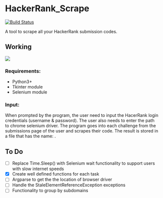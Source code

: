 # HackerRank_Scrape

[![Build Status](https://travis-ci.org/Sudhar287/HackerRank_Scrape.svg?branch=master)](https://travis-ci.org/Sudhar287/HackerRank_Scrape)

A tool to scrape all your HackerRank submission codes.

## Working

![](working.gif)

### Requirements:
- Python3+
- Tkinter module
- Selenium module
### Input:
When prompted by the program, the user need to input the HacerRank login credentials (username & password). The user also needs to enter the path to chrome selenium driver.
The program goes into each challenge from the submissions page of the user and scrapes their code. 
The result is stored in a file that has the name: <challenge name>.<langauge>

## To Do
- [ ] Replace Time.Sleep() with Selenium wait functionality to support users with slow internet speeds
- [x] Create well defined functions for each task
- [ ] Argparse to get the the location of browser driver
- [ ] Handle the StaleElementReferenceException exceptions
- [ ] Functionality to group by subdomains
